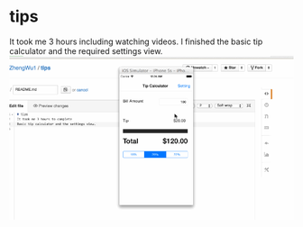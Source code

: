 # tips
It took me 3 hours including watching videos.
I finished the basic tip calculator and the required settings view.
![alt tag](https://github.com/ZhengWu1/tips/blob/master/prework.gif)

